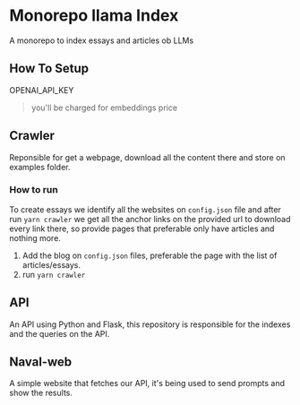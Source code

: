 # Monorepo llama Index
A monorepo to index essays and articles ob LLMs

## How To Setup
OPENAI_API_KEY 

> you'll be charged for embeddings price

## Crawler
Reponsible for get a webpage, download all the content there and store on examples folder.

### How to run
To create essays we identify all the websites on `config.json` file and after run `yarn crawler` we get all the anchor links on the provided url to download every link there, so provide pages that preferable only have articles and nothing more.


1. Add the blog on `config.json` files, preferable the page with the list of articles/essays.
2. run `yarn crawler`

## API
An API using Python and Flask, this repository is responsible for the indexes and the queries on the API.

## Naval-web
A simple website that fetches our API, it's being used to send prompts and show the results.
